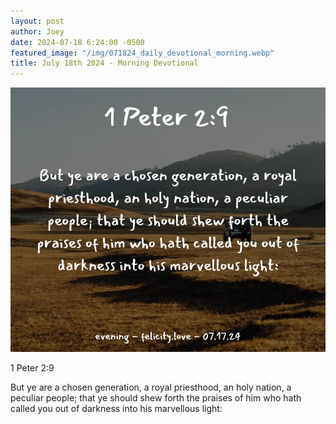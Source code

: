 ```yaml
---
layout: post
author: Joey
date: 2024-07-18 6:24:00 -0500
featured_image: "/img/071824_daily_devotional_morning.webp"
title: July 18th 2024 - Morning Devotional
---
```


[![July 18th 2024 - Morning Devotional](/img/071824_daily_devotional_morning.webp)](/img/071824_daily_devotional_morning.webp)

1 Peter 2:9

But ye are a chosen generation, a royal priesthood, an holy nation, a peculiar people; that ye should shew forth the praises of him who hath called you out of darkness into his marvellous light:

<!-- <hr>

Please consider purchasing a mug to support the page by clicking the image below, thank you!

[![June 20th 2024 - Morning Devotional - Mug](/img/mugs/061124_morning_mug.webp)](https://www.joeybrinkman.com/shop) -->